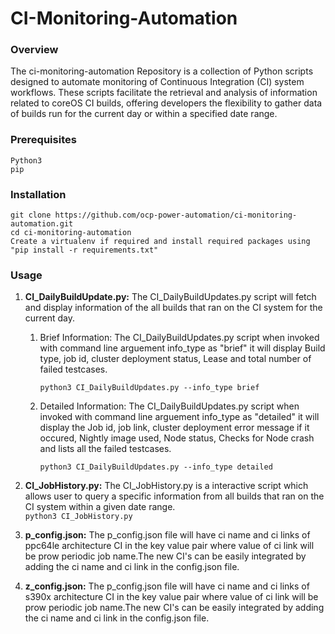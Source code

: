 # CI-Monitoring-Automation



### Overview

The ci-monitoring-automation Repository is a collection of Python scripts designed to automate monitoring of Continuous Integration (CI) system workflows. These scripts facilitate the retrieval and analysis of information related to coreOS CI builds, offering developers the flexibility to gather data of builds run for the current day or within a specified date range.


### Prerequisites

```
Python3
pip
```


### Installation

```
git clone https://github.com/ocp-power-automation/ci-monitoring-automation.git
cd ci-monitoring-automation
Create a virtualenv if required and install required packages using "pip install -r requirements.txt"
```

### Usage

1. **CI_DailyBuildUpdate.py:** The CI_DailyBuildUpdates.py script will fetch and display information of the all builds that ran on the CI system for the current day.  

    1. Brief Information: The CI_DailyBuildUpdates.py script when invoked with command line arguement info_type as "brief" it will display Build type, job id, cluster deployment status, Lease and total number of failed testcases.

        ```python3 CI_DailyBuildUpdates.py --info_type brief```

    2. Detailed Information: The CI_DailyBuildUpdates.py script when invoked with command line arguement info_type as "detailed" it will display the Job id, job link, cluster deployment error message if it occured, Nightly image used, Node status, Checks for Node crash and lists all the failed testcases.  

        ```python3 CI_DailyBuildUpdates.py --info_type detailed```



2. **CI_JobHistory.py:** The CI_JobHistory.py is a interactive script which allows user to query a specific information from all builds that ran on the CI system within a given date range.  
    ```python3 CI_JobHistory.py```


3. **p_config.json:** The p_config.json file will have ci name and ci links of ppc64le architecture CI in the key value pair where value of ci link will be prow periodic job name.The new CI's can be easily integrated by adding the ci name and ci link in the config.json file.


4. **z_config.json:** The p_config.json file will have ci name and ci links of s390x architecture CI in the key value pair where value of ci link will be prow periodic job name.The new CI's can be easily integrated by adding the ci name and ci link in the config.json file.
